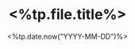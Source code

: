 ---
title: <%tp.file.title%>
content-type: notes
feed: show
date: <%tp.date.now("YYYY-MM-DD")%>
tags: 
---